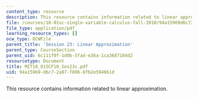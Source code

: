 ```yaml
---
content_type: resource
description: This resource contains information related to linear approximation.
file: /courses/18-01sc-single-variable-calculus-fall-2010/94a15969d6c72a07f8966fb2e594661d_MIT18_01SCF10_Ses23c.pdf
file_type: application/pdf
learning_resource_types: []
ocw_type: OCWFile
parent_title: 'Session 23: Linear Approximation'
parent_type: CourseSection
parent_uid: 6c111f0f-1d0b-5fad-e36a-1ca3687104d2
resourcetype: Document
title: MIT18_01SCF10_Ses23c.pdf
uid: 94a15969-d6c7-2a07-f896-6fb2e594661d
---
```

This resource contains information related to linear approximation.

